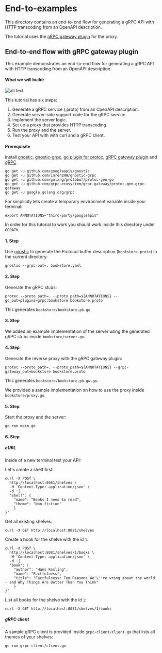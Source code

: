 # End-to-examples
This directory contains an end-to-end flow for generating a gRPC API with HTTP transcoding from an OpenAPI description.

The tutorial uses the  [gRPC gateway plugin](https://github.com/grpc-ecosystem/grpc-gateway) for the proxy.

## End-to-end flow with gRPC gateway plugin

This example demonstrates an end-to-end flow for generating a gRPC API with HTTP transcoding from an
OpenAPI description.


#### What we will build:

![alt text](https://drive.google.com/uc?export=view&id=118eI8Tb88gJF47nclHbLxqOS1N_ygt4o "gRPC with Transcoding")

This tutorial has six steps:

1. Generate a gRPC service (.proto) from an OpenAPI description.
2. Generate server-side support code for the gRPC service.
3. Implement the server logic.
4. Set up a proxy that provides HTTP transcoding.
5. Run the proxy and the server.
6. Test your API with with curl and a gRPC client.

#### Prerequisite
Install [gnostic](https://github.com/googleapis/gnostic), [gnostic-grpc](https://github.com/LorenzHW/gnostic-grpc),
[go plugin for protoc](https://github.com/golang/protobuf/protoc-gen-go), [gRPC gateway plugin](https://github.com/grpc-ecosystem/grpc-gateway)
and [gRPC](https://grpc.io/)

    go get -u github.com/googleapis/gnostic
    go get -u github.com/LorenzHW/gnostic-grpc
    go get -u github.com/golang/protobuf/protoc-gen-go
    go get -u github.com/grpc-ecosystem/grpc-gateway/protoc-gen-grpc-gateway
    go get -u google.golang.org/grpc
    
For simplicity lets create a temporary environment variable inside your terminal:
    
    export ANNOTATIONS="third-party/googleapis"
    
In order for this tutorial to work you should work inside this directory under `GOPATH`.

#### 1. Step

Use [gnostic](https://github.com/googleapis/gnostic) to generate the Protocol buffer 
description (`bookstore.proto`) in the current directory:

    gnostic --grpc-out=. bookstore.yaml

#### 2. Step
Generate the gRPC stubs:
    
    protoc --proto_path=. --proto_path=${ANNOTATIONS} --go_out=plugins=grpc:bookstore bookstore.proto
    
 This generates `bookstore/bookstore.pb.go`.

#### 3. Step
We added an example implementation of the server using the generated gRPC stubs inside `bookstore/server.go`.
    
#### 4. Step
Generate the reverse proxy with the gRPC gateway plugin:

    protoc --proto_path=. --proto_path=${ANNOTATIONS} --grpc-gateway_out=bookstore bookstore.proto

This generates `bookstore/bookstore.pb.gw.go`.

We provided a sample implementation on how to use the proxy inside `bookstore/proxy.go`.

#### 5. Step
Start the proxy and the server:

    go run main.go
    
#### 6. Step

##### cURL
Inside of a new terminal test your API:

Let's create a shelf first:

    curl -X POST \
      http://localhost:8081/shelves \
      -H 'Content-Type: application/json' \
      -d '{
      "shelf": {
        "name": "Books I need to read",
        "theme": "Non-fiction"
        }
    }'
    
Get all existing shelves:

    curl -X GET http://localhost:8081/shelves
    
Create a book for the shelve with the id `1`:
    
    curl -X POST \
      http://localhost:8081/shelves/1/books \
      -H 'Content-Type: application/json' \
      -d '{
      "book": {
        "author": "Hans Rosling",
        "name": "Factfulness",
        "title": "Factfulness: Ten Reasons We'\''re wrong about the world - and Why Things Are Better Than You Think"
        }
    }'
    
    
List all books for the shelve with the id `1`:

    curl -X GET http://localhost:8081/shelves/1/books
    
    
##### gRPC client

A sample gRPC client is provided inside `grpc-client/client.go` that lists all themes of your shelves:

    go run grpc-client/client.go